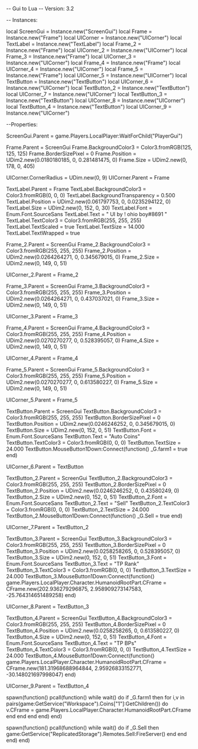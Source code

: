 -- Gui to Lua
-- Version: 3.2

-- Instances:

local ScreenGui = Instance.new("ScreenGui")
local Frame = Instance.new("Frame")
local UICorner = Instance.new("UICorner")
local TextLabel = Instance.new("TextLabel")
local Frame_2 = Instance.new("Frame")
local UICorner_2 = Instance.new("UICorner")
local Frame_3 = Instance.new("Frame")
local UICorner_3 = Instance.new("UICorner")
local Frame_4 = Instance.new("Frame")
local UICorner_4 = Instance.new("UICorner")
local Frame_5 = Instance.new("Frame")
local UICorner_5 = Instance.new("UICorner")
local TextButton = Instance.new("TextButton")
local UICorner_6 = Instance.new("UICorner")
local TextButton_2 = Instance.new("TextButton")
local UICorner_7 = Instance.new("UICorner")
local TextButton_3 = Instance.new("TextButton")
local UICorner_8 = Instance.new("UICorner")
local TextButton_4 = Instance.new("TextButton")
local UICorner_9 = Instance.new("UICorner")

--Properties:

ScreenGui.Parent = game.Players.LocalPlayer:WaitForChild("PlayerGui")

Frame.Parent = ScreenGui
Frame.BackgroundColor3 = Color3.fromRGB(125, 125, 125)
Frame.BorderSizePixel = 0
Frame.Position = UDim2.new(0.0180180185, 0, 0.281481475, 0)
Frame.Size = UDim2.new(0, 178, 0, 405)

UICorner.CornerRadius = UDim.new(0, 9)
UICorner.Parent = Frame

TextLabel.Parent = Frame
TextLabel.BackgroundColor3 = Color3.fromRGB(0, 0, 0)
TextLabel.BackgroundTransparency = 0.500
TextLabel.Position = UDim2.new(0.061797753, 0, 0.0235294122, 0)
TextLabel.Size = UDim2.new(0, 152, 0, 30)
TextLabel.Font = Enum.Font.SourceSans
TextLabel.Text = "   UI     by    ! ohio boy#8691   "
TextLabel.TextColor3 = Color3.fromRGB(255, 255, 255)
TextLabel.TextScaled = true
TextLabel.TextSize = 14.000
TextLabel.TextWrapped = true

Frame_2.Parent = ScreenGui
Frame_2.BackgroundColor3 = Color3.fromRGB(255, 255, 255)
Frame_2.Position = UDim2.new(0.0264264271, 0, 0.345679015, 0)
Frame_2.Size = UDim2.new(0, 149, 0, 51)

UICorner_2.Parent = Frame_2

Frame_3.Parent = ScreenGui
Frame_3.BackgroundColor3 = Color3.fromRGB(255, 255, 255)
Frame_3.Position = UDim2.new(0.0264264271, 0, 0.437037021, 0)
Frame_3.Size = UDim2.new(0, 149, 0, 51)

UICorner_3.Parent = Frame_3

Frame_4.Parent = ScreenGui
Frame_4.BackgroundColor3 = Color3.fromRGB(255, 255, 255)
Frame_4.Position = UDim2.new(0.0270270277, 0, 0.528395057, 0)
Frame_4.Size = UDim2.new(0, 149, 0, 51)

UICorner_4.Parent = Frame_4

Frame_5.Parent = ScreenGui
Frame_5.BackgroundColor3 = Color3.fromRGB(255, 255, 255)
Frame_5.Position = UDim2.new(0.0270270277, 0, 0.613580227, 0)
Frame_5.Size = UDim2.new(0, 149, 0, 51)

UICorner_5.Parent = Frame_5

TextButton.Parent = ScreenGui
TextButton.BackgroundColor3 = Color3.fromRGB(255, 255, 255)
TextButton.BorderSizePixel = 0
TextButton.Position = UDim2.new(0.0246246252, 0, 0.345679015, 0)
TextButton.Size = UDim2.new(0, 152, 0, 51)
TextButton.Font = Enum.Font.SourceSans
TextButton.Text = "Auto Coins"
TextButton.TextColor3 = Color3.fromRGB(0, 0, 0)
TextButton.TextSize = 24.000
TextButton.MouseButton1Down:Connect(function()
	_G.farm1 = true
end)

UICorner_6.Parent = TextButton

TextButton_2.Parent = ScreenGui
TextButton_2.BackgroundColor3 = Color3.fromRGB(255, 255, 255)
TextButton_2.BorderSizePixel = 0
TextButton_2.Position = UDim2.new(0.0246246252, 0, 0.43580249, 0)
TextButton_2.Size = UDim2.new(0, 152, 0, 51)
TextButton_2.Font = Enum.Font.SourceSans
TextButton_2.Text = "Sell"
TextButton_2.TextColor3 = Color3.fromRGB(0, 0, 0)
TextButton_2.TextSize = 24.000
TextButton_2.MouseButton1Down:Connect(function()
	_G.Sell = true
end)

UICorner_7.Parent = TextButton_2

TextButton_3.Parent = ScreenGui
TextButton_3.BackgroundColor3 = Color3.fromRGB(255, 255, 255)
TextButton_3.BorderSizePixel = 0
TextButton_3.Position = UDim2.new(0.0258258265, 0, 0.528395057, 0)
TextButton_3.Size = UDim2.new(0, 152, 0, 51)
TextButton_3.Font = Enum.Font.SourceSans
TextButton_3.Text = "TP Rank"
TextButton_3.TextColor3 = Color3.fromRGB(0, 0, 0)
TextButton_3.TextSize = 24.000
TextButton_3.MouseButton1Down:Connect(function()
	game.Players.LocalPlayer.Character.HumanoidRootPart.CFrame = CFrame.new(202.936279296875, 2.958909273147583, -25.764314651489258)
end)

UICorner_8.Parent = TextButton_3

TextButton_4.Parent = ScreenGui
TextButton_4.BackgroundColor3 = Color3.fromRGB(255, 255, 255)
TextButton_4.BorderSizePixel = 0
TextButton_4.Position = UDim2.new(0.0258258265, 0, 0.613580227, 0)
TextButton_4.Size = UDim2.new(0, 152, 0, 51)
TextButton_4.Font = Enum.Font.SourceSans
TextButton_4.Text = "TP BPs"
TextButton_4.TextColor3 = Color3.fromRGB(0, 0, 0)
TextButton_4.TextSize = 24.000
TextButton_4.MouseButton1Down:Connect(function()
	game.Players.LocalPlayer.Character.HumanoidRootPart.CFrame = CFrame.new(181.31968688964844, 2.95926833152771, -30.148021697998047)
end)

UICorner_9.Parent = TextButton_4



spawn(function()
	pcall(function()
		while wait() do
			if _G.farm1 then
				for i,v in pairs(game:GetService("Workspace").Coins["1"]:GetChildren()) do
					v.CFrame = game.Players.LocalPlayer.Character.HumanoidRootPart.CFrame
				end
			end
		end
	end)
end)

spawn(function()
	pcall(function()
		while wait() do
			if _G.Sell then
				game:GetService("ReplicatedStorage").Remotes.Sell:FireServer()
			end
		end
	end)
end)
